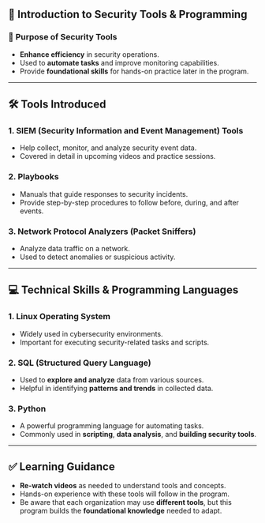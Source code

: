 ## 🧰 **Introduction to Security Tools & Programming**

### 🎯 **Purpose of Security Tools**

* **Enhance efficiency** in security operations.
* Used to **automate tasks** and improve monitoring capabilities.
* Provide **foundational skills** for hands-on practice later in the program.

---

## 🛠️ **Tools Introduced**

### 1. **SIEM (Security Information and Event Management) Tools**

* Help collect, monitor, and analyze security event data.
* Covered in detail in upcoming videos and practice sessions.

### 2. **Playbooks**

* Manuals that guide responses to security incidents.
* Provide step-by-step procedures to follow before, during, and after events.

### 3. **Network Protocol Analyzers (Packet Sniffers)**

* Analyze data traffic on a network.
* Used to detect anomalies or suspicious activity.

---

## 💻 **Technical Skills & Programming Languages**

### 1. **Linux Operating System**

* Widely used in cybersecurity environments.
* Important for executing security-related tasks and scripts.

### 2. **SQL (Structured Query Language)**

* Used to **explore and analyze** data from various sources.
* Helpful in identifying **patterns and trends** in collected data.

### 3. **Python**

* A powerful programming language for automating tasks.
* Commonly used in **scripting**, **data analysis**, and **building security tools**.

---

## ✅ **Learning Guidance**

* **Re-watch videos** as needed to understand tools and concepts.
* Hands-on experience with these tools will follow in the program.
* Be aware that each organization may use **different tools**, but this program builds the **foundational knowledge** needed to adapt.
